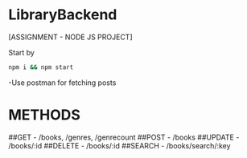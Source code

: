 # LibraryBackend
[ASSIGNMENT - NODE JS PROJECT]

Start by
```sh
npm i && npm start
```
-Use postman for fetching posts

# METHODS

##GET - /books, /genres, /genrecount
##POST - /books
##UPDATE - /books/:id
##DELETE - /books/:id
##SEARCH - /books/search/:key
